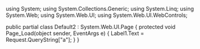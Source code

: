 using System;
using System.Collections.Generic;
using System.Linq;
using System.Web;
using System.Web.UI;
using System.Web.UI.WebControls;

public partial class Default2 : System.Web.UI.Page
{
    protected void Page_Load(object sender, EventArgs e)
    {
        Label1.Text = Request.QueryString["a"];
    }
}
